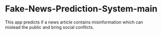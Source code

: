# Fake-News-Prediction-System-main
This app predicts if a news article contains misinformation which can mislead the public and bring social conflicts.
